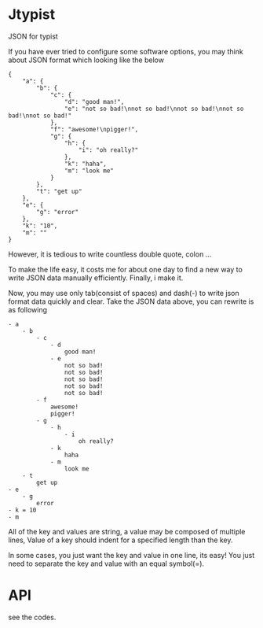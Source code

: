 # Jtypist

JSON for typist

If you have ever tried to configure some software options,
you may think about JSON format which looking like the below

    {
        "a": {
            "b": {
                "c": {
                    "d": "good man!",
                    "e": "not so bad!\nnot so bad!\nnot so bad!\nnot so bad!\nnot so bad!"
                },
                "f": "awesome!\npigger!",
                "g": {
                    "h": {
                        "i": "oh really?"
                    },
                    "k": "haha",
                    "m": "look me"
                }
            },
            "t": "get up"
        },
        "e": {
            "g": "error"
        },
        "k": "10",
        "m": ""
    }

However, it is tedious to write countless double quote, colon ...

To make the life easy, it costs me for about one day to find a new way
to write JSON data manually efficiently. Finally, i make it.

Now, you may use only tab(consist of spaces) and dash(-) to write json format data quickly
and clear. Take the JSON data above, you can rewrite is as following

    - a
        - b
            - c
                - d
                    good man!
                - e
                    not so bad!
                    not so bad!
                    not so bad!
                    not so bad!
                    not so bad!
            - f
                awesome!
                pigger!
            - g
                - h
                    - i
                        oh really?
                - k
                    haha
                - m
                    look me
        - t
            get up
    - e
        - g
            error
    - k = 10
    - m


All of the key and values are string, a value may be composed of multiple lines,
Value of a key should indent for a specified length than the key.

In some cases, you just want the key and value in one line, its easy!
You just need to separate the key and value with an equal symbol(=).

# API

see the codes.

